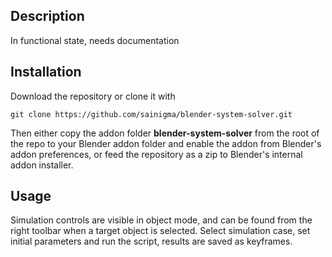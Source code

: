 
## Description

In functional state, needs documentation


## Installation 

Download the repository or clone it with

    git clone https://github.com/sainigma/blender-system-solver.git

Then either copy the addon folder **blender-system-solver** from the root of the repo to your Blender addon folder and enable the addon from Blender's addon preferences, or feed the repository as a zip to Blender's internal addon installer.

## Usage

Simulation controls are visible in object mode, and can be found from the right toolbar when a target object is selected. Select simulation case, set initial parameters and run the script, results are saved as keyframes.